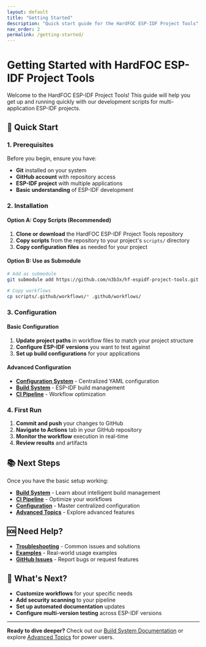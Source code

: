 ```yaml
---
layout: default
title: "Getting Started"
description: "Quick start guide for the HardFOC ESP-IDF Project Tools"
nav_order: 2
permalink: /getting-started/
---
```


# Getting Started with HardFOC ESP-IDF Project Tools

Welcome to the HardFOC ESP-IDF Project Tools! This guide will help you get up and running quickly with our development scripts for multi-application ESP-IDF projects.

## 🚀 Quick Start

### 1. Prerequisites

Before you begin, ensure you have:

- **Git** installed on your system
- **GitHub account** with repository access
- **ESP-IDF project** with multiple applications
- **Basic understanding** of ESP-IDF development

### 2. Installation

#### Option A: Copy Scripts (Recommended)

1. **Clone or download** the HardFOC ESP-IDF Project Tools repository
2. **Copy scripts** from the repository to your project's `scripts/` directory
3. **Copy configuration files** as needed for your project

#### Option B: Use as Submodule

```bash
# Add as submodule
git submodule add https://github.com/n3b3x/hf-espidf-project-tools.git scripts

# Copy workflows
cp scripts/.github/workflows/* .github/workflows/
```

### 3. Configuration

#### Basic Configuration

1. **Update project paths** in workflow files to match your project structure
2. **Configure ESP-IDF versions** you want to test against
3. **Set up build configurations** for your applications

#### Advanced Configuration

- **[Configuration System](configuration/)** - Centralized YAML configuration
- **[Build System](build-system/)** - ESP-IDF build management
- **[CI Pipeline](ci-pipeline/)** - Workflow optimization

### 4. First Run

1. **Commit and push** your changes to GitHub
2. **Navigate to Actions** tab in your GitHub repository
3. **Monitor the workflow** execution in real-time
4. **Review results** and artifacts

## 📚 Next Steps

Once you have the basic setup working:

- **[Build System](build-system/)** - Learn about intelligent build management
- **[CI Pipeline](ci-pipeline/)** - Optimize your workflows
- **[Configuration](configuration/)** - Master centralized configuration
- **[Advanced Topics](advanced/multi-version-idf/)** - Explore advanced features

## 🆘 Need Help?

- **[Troubleshooting](troubleshooting/)** - Common issues and solutions
- **[Examples](examples/)** - Real-world usage examples
- **[GitHub Issues](https://github.com/n3b3x/hf-espidf-project-tools/issues)** - Report bugs or request features

## 🎯 What's Next?

- **Customize workflows** for your specific needs
- **Add security scanning** to your pipeline
- **Set up automated documentation** updates
- **Configure multi-version testing** across ESP-IDF versions

---

**Ready to dive deeper?** Check out our [Build System Documentation](build-system/) or explore [Advanced Topics](advanced/multi-version-idf/) for power users.
